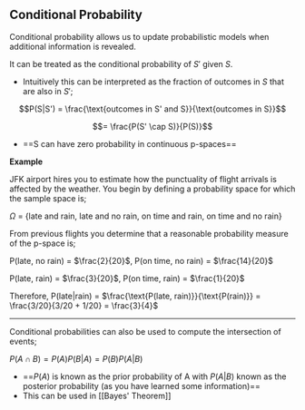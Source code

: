 ## Conditional Probability

Conditional probability allows us to update probabilistic models when additional information is revealed.

It can be treated as the conditional probability of $S'$ given $S$.
- Intuitively this can be interpreted as the fraction of outcomes in $S$ that are also in $S'$;

$$P(S|S') = \frac{\text{outcomes in S' and S}}{\text{outcomes in S}}$$

$$= \frac{P(S' \cap S)}{P(S)}$$

- ==S can have zero probability in continuous p-spaces==

**Example**

JFK airport hires you to estimate how the punctuality of flight arrivals is affected by the weather. You begin by defining a probability space for which the sample space is;

$\Omega$ = {late and rain, late and no rain, on time and rain, on time and no rain}

From previous flights you determine that a reasonable probability measure of the p-space is;

P(late, no rain) = $\frac{2}{20}$, P(on time, no rain) = $\frac{14}{20}$

P(late, rain) = $\frac{3}{20}$, P(on time, rain) = $\frac{1}{20}$

Therefore, P(late|rain) = $\frac{\text{P(late, rain)}}{\text{P(rain)}} = \frac{3/20}{3/20 + 1/20} = \frac{3}{4}$

---

Conditional probabilities can also be used to compute the intersection of events;

$P(A \cap B) = P(A) P(B|A) = P(B) P(A|B)$

- ==$P(A)$ is known as the prior probability of A with $P(A|B)$ known as the posterior probability (as you have learned some information)==
- This can be used in [[Bayes' Theorem]]